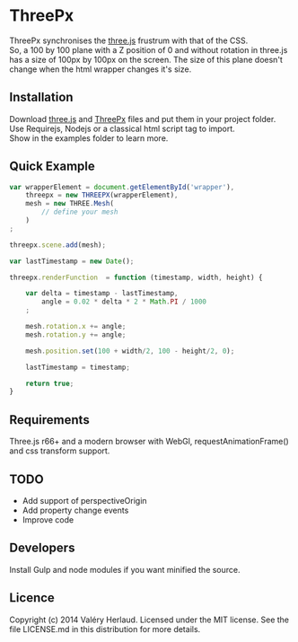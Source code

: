 ThreePx
=======

ThreePx synchronises the [three.js](http://threejs.org/) frustrum with that of the CSS.<br>
So, a 100 by 100 plane with a Z position of 0 and without rotation in three.js has a size of 100px by 100px on the screen.
The size of this plane doesn't change when the html wrapper changes it's size.

Installation
------------
Download [three.js](http://threejs.org/) and [ThreePx](https://github.com/operandom/ThreePx/releases) files and put them in your project folder.<br>
Use Requirejs, Nodejs or a classical html script tag to import.<br>
Show in the examples folder to learn more.

Quick Example
-------------

```javascript
var wrapperElement = document.getElementById('wrapper'),
    threepx = new THREEPX(wrapperElement),
    mesh = new THREE.Mesh(
        // define your mesh
    )
;

threepx.scene.add(mesh);

var lastTimestamp = new Date();

threepx.renderFunction  = function (timestamp, width, height) {

    var delta = timestamp - lastTimestamp,
        angle = 0.02 * delta * 2 * Math.PI / 1000
    ;

    mesh.rotation.x += angle;
    mesh.rotation.y += angle;

    mesh.position.set(100 + width/2, 100 - height/2, 0);

    lastTimestamp = timestamp;

    return true;
}
```

Requirements
------------
Three.js r66+ and a modern browser with WebGl, requestAnimationFrame() and css transform support.

TODO
----
* Add support of perspectiveOrigin
* Add property change events
* Improve code

Developers
----------
Install Gulp and node modules if you want minified the source.

Licence
-------
Copyright (c) 2014 Valéry Herlaud. Licensed under the MIT license. See the file LICENSE.md in this distribution for more details.
